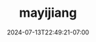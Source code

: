 ---
title: mayijiang
date: 2024-07-13T22:49:21-07:00
draft: false
location: 
img_url: https://cdn-image2.fengrin.me/2024-09-02-maijiang.webp
original_fn: ""
tags:
- 麻衣
- anime

---